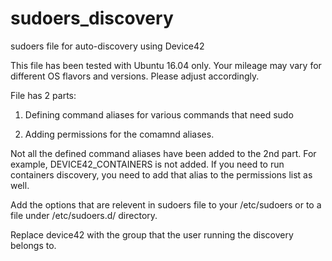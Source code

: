 # sudoers_discovery
sudoers file for auto-discovery using Device42


This file has been tested with Ubuntu 16.04 only. Your mileage may vary for different OS flavors and versions. Please adjust accordingly.

File has 2 parts:

1. Defining command aliases for various commands that need sudo

2. Adding permissions for the comamnd aliases.

Not all the defined command aliases have been added to the 2nd part. For example, DEVICE42_CONTAINERS is not added. If you need to run containers discovery, you need to add that alias to the permissions list as well.

Add the options that are relevent in sudoers file to your /etc/sudoers or to a file under /etc/sudoers.d/ directory.

Replace device42 with the group that the user running the discovery belongs to.
